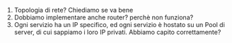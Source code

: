 1. Topologia di rete? Chiediamo se va bene
2. Dobbiamo implementare anche router? perchè non funziona?
3. Ogni servizio ha un IP specifico, ed ogni servizio è hostato su un Pool di server, di cui sappiamo i loro IP privati. Abbiamo capito correttamente?
